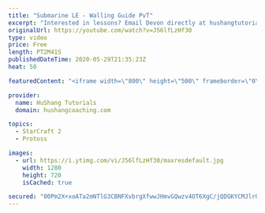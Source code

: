 ```yaml
---
title: "Submarine LE - Walling Guide PvT"
excerpt: "Interested in lessons? Email Devon directly at hushangtutorials@outlook.com ------------------------------------------------------------------------------------------------------- Want to support HuShang Tutorials directly? Patreon is a website where you can contribute a monthly donation that will help"
originalUrl: https://youtube.com/watch?v=J56lfLzHf30
type: video
price: Free
length: PT2M41S
publishedDateTime: 2020-05-29T21:35:23Z
heat: 50

featuredContent: "<iframe width=\"800\" height=\"500\" frameborder=\"0\" src=\"https://www.youtube.com/embed/J56lfLzHf30\" allow=\"accelerometer; autoplay; encrypted-media; gyroscope; picture-in-picture\" allowfullscreen></iframe>"

provider:
  name: HuShang Tutorials
  domain: hushangcoaching.com

topics:
  - StarCraft 2
  - Protoss

images:
  - url: https://i.ytimg.com/vi/J56lfLzHf30/maxresdefault.jpg
    width: 1280
    height: 720
    isCached: true

secured: "00Pm2X+xoATa2mNTlG3CBNFXvbrgXfwwJHmvGQwzv4OT6XgC/jQDGKYCMJlrQdYO0NmrnlLh9gMiQlXZefc/CMvq/bgsGVfiww5fF3cqLwwX+1NQ1MTMm0eo0I4ui+6i/1xcq1z6HS/tViGKD9m+RMv1XEafwpUeAw5ihHZzMbaRftikK/pMzglHTRDj+kjMGNO3gk1UWU2HPlgdzfTRF5edWWE60P4bD3zkZ3QGP2XHZVI8th6sTm2/pWZSwx6Cxt2nLIlJQPt+thT02tCWHO5zPURxN5jw6+wpK3N36I96mWhQhg8drtGjSr6MFN/4+EzpMaIqQuaxvFdF0A4LCiNnm9NfrcA+mJ1OSzL60MS9kMl/2zjaPpS+6TMHk01EaMAwhfSRSog/cjFWLS25D2jIcCVU8Js0GmRuA7vjexI=;Bqzl3WhlEN+nN0u7g5Zqhg=="
---
```


